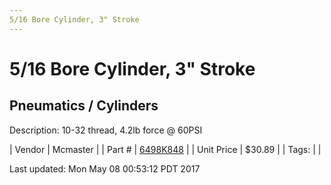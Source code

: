 ```yaml
---
5/16 Bore Cylinder, 3" Stroke
---
```


# 5/16 Bore Cylinder, 3" Stroke
## Pneumatics / Cylinders
Description: 	10-32 thread, 4.2lb force @ 60PSI 

| Vendor | Mcmaster | 
| Part # | [6498K848](https://www.mcmaster.com/#6498K848) | 
| Unit Price | $30.89 | 
| Tags: |  | 

Last updated: Mon May 08 00:53:12 PDT 2017